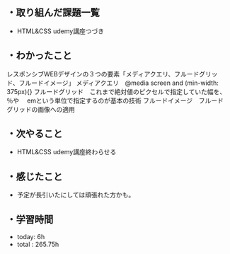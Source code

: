 ## ・取り組んだ課題一覧
- HTML&CSS udemy講座つづき

## ・わかったこと
レスポンシブWEBデザインの３つの要素「メディアクエリ、フルードグリッド、フルードイメージ」
メディアクエリ　@media screen and (min-width: 375px){}
フルードグリッド　これまで絶対値のピクセルで指定していた幅を、％や 　emという単位で指定するのが基本の技術
フルードイメージ　フルードグリッドの画像への適用







## ・次やること
- HTML&CSS udemy講座終わらせる


## ・感じたこと
- 予定が長引いたにしては頑張れた方かも。


## ・学習時間
- today:   6h
- total  : 265.75h 